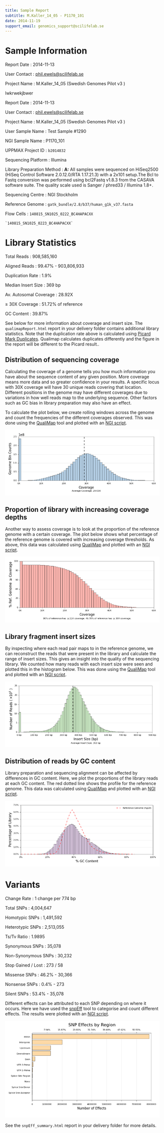 ```yaml
---
title: Sample Report
subtitle: M.Kaller_14_05 - P1170_101
date: 2014-11-19
support_email: genomics_support@scilifelab.se
---
```


# Sample Information

Report Date
:   2014-11-13

User Contact
:   phil.ewels@scilifelab.se

Project Name
:   M.Kaller_14_05 (Swedish Genomes Pilot v3 )


lwkrwekjbwer 

Report Date
:   2014-11-13

User Contact
:   phil.ewels@scilifelab.se

Project Name
:   M.Kaller_14_05 (Swedish Genomes Pilot v3 )

User Sample Name
:   Test Sample #1290

NGI Sample Name
:   P1170_101

UPPMAX Project ID
:   `b2014832`

Sequencing Platform
:   Illumina

Library Preparation Method
:   **A:** All samples were sequenced on HiSeq2500 (HiSeq Control Software
    2.0.12.0/RTA 1.17.21.3) with a 2x101 setup.The Bcl to Fastq conversion was
    performed using bcl2Fastq v1.8.3 from the CASAVA software suite. The
    quality scale used is Sanger / phred33 / Illumina 1.8+.

Sequencing Centre
:   NGI Stockholm

Reference Genome
:   `gatk_bundle/2.8/b37/human_g1k_v37.fasta`

Flow Cells
:   `140815_SN1025_0222_BC4HAPACXX`

    `140815_SN1025_0223_BC4HAPACXX`


# Library Statistics

Total Reads
:   908,585,160

Aligned Reads
:   99.47% -  903,806,933

Duplication Rate
:   1.9%

Median Insert Size
:   369 bp

Av. Autosomal Coverage
:   28.92X

&ge; 30X Coverage
:   51.72% of reference

GC Content
:   39.87%

See below for more information about coverage and insert size. The
`qualimapReport.html` report in your delivery folder contains additional library
statistics. Note that the duplication rate above is calculated using
[Picard Mark Duplicates](http://broadinstitute.github.io/picard/command-line-overview.html#MarkDuplicates).
Qualimap calculates duplicates differently and the figure in
the report will be different to the Picard result..

## Distribution of sequencing coverage
Calculating the coverage of a genome tells you how much information you have
about the sequence content of any given position. More coverage means more data
and so greater confidence in your results. A specific locus with 30X coverage
will have 30 unique reads covering that location. Different positions in the
genome may have different coverages due to variations in how well reads map to
the underlying sequence. Other factors such as GC bias in library preparation
may also have an effect.

To calculate the plot below, we create rolling windows across the genome and
count the frequencies of the different coverages observed. This was done using
the [QualiMap](http://qualimap.bioinfo.cipf.es/) tool and plotted with an
[NGI script](https://github.com/SciLifeLab/visualizations).

![Sequencing Coverage](plots/qualimap_coverage.png)

## Proportion of library with increasing coverage depths
Another way to assess coverage is to look at the proportion of the reference
genome with a certain coverage. The plot below shows what percentage of the
reference genome is covered with increasing coverage thresholds. As above, this
data was calculated using [QualiMap](http://qualimap.bioinfo.cipf.es/) and plotted
with an [NGI script](https://github.com/SciLifeLab/visualizations).

![Genome Fractional Coverage](plots/genome_fraction.png)

## Library fragment insert sizes
By inspecting where each read pair maps to in the reference genome, we can
reconstruct the reads that were present in the library and calculate the range
of insert sizes. This gives an insight into the quality of the sequencing
library. We counted how many reads with each insert size were seen and plotted
this in the histogram below. This was done using the
[QualiMap](http://qualimap.bioinfo.cipf.es/) tool and plotted with an
[NGI script](https://github.com/SciLifeLab/visualizations).

![Insert Sizes](plots/qualimap_insertsize.png)

## Distribution of reads by GC content
Library preparation and sequencing alignment can be affected by differences in
GC content. Here, we plot the proportions of the library reads at each GC
content. The red dotted line shows the profile for the reference genome. 
This data was calculated using [QualiMap](http://qualimap.bioinfo.cipf.es/)
and plotted with an [NGI script](https://github.com/SciLifeLab/visualizations).

![GC Content Distribution](plots/gc_distribution.png)

# Variants

Change Rate
:   1 change per 774 bp

Total SNPs
:   4,004,647

Homotypic SNPs
:   1,491,592

Heterotypic SNPs
:   2,513,055

Ts/Tv Ratio
:   1.9895

Synonymous SNPs
:   35,078

Non-Synonymous SNPs
:   30,232

Stop Gained / Lost
:   273 / 58

Missense SNPs
:   46.2%  -  30,366

Nonsense SNPs
:   0.4%  -  273

Silent SNPs
:   53.4%  -  35,078

Different effects can be attributed to each SNP depending on where it occurs.
Here we have used the [snpEff](http://snpeff.sourceforge.net/) tool to
categorise and count different effects. The results were plotted with an
[NGI script](https://github.com/SciLifeLab/visualizations).

![Insert Sizes](plots/snpEff_effect_regions.png)

See the `snpEff_summary.html` report in your delivery folder for more details.





